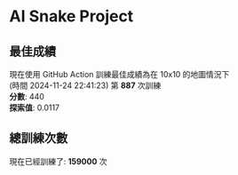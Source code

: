 
# AI Snake Project

## **最佳成績**
現在使用 GitHub Action 訓練最佳成績為在 10x10 的地圖情況下  
(時間 2024-11-24 22:41:23) 第 **887** 次訓練  
**分數**: 440  
**探索值**: 0.0117

## 總訓練次數
現在已經訓練了: **159000** 次
